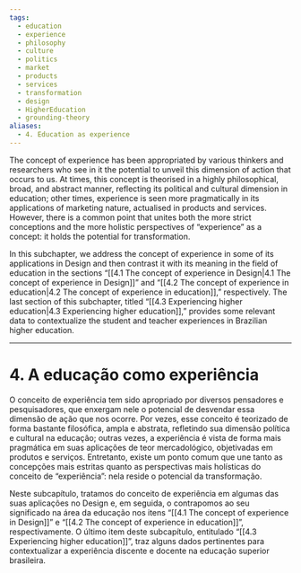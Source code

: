 ```yaml
---
tags:
  - education
  - experience
  - philosophy
  - culture
  - politics
  - market
  - products
  - services
  - transformation
  - design
  - HigherEducation
  - grounding-theory
aliases:
  - 4. Education as experience
---
```

The concept of experience has been appropriated by various thinkers and researchers who see in it the potential to unveil this dimension of action that occurs to us. At times, this concept is theorised in a highly philosophical, broad, and abstract manner, reflecting its political and cultural dimension in education; other times, experience is seen more pragmatically in its applications of marketing nature, actualised in products and services. However, there is a common point that unites both the more strict conceptions and the more holistic perspectives of “experience” as a concept: it holds the potential for transformation.

In this subchapter, we address the concept of experience in some of its applications in Design and then contrast it with its meaning in the field of education in the sections “[[4.1 The concept of experience in Design|4.1 The concept of experience in Design]]” and “[[4.2 The concept of experience in education|4.2 The concept of experience in education]],” respectively. The last section of this subchapter, titled “[[4.3 Experiencing higher education|4.3 Experiencing higher education]],” provides some relevant data to contextualize the student and teacher experiences in Brazilian higher education.

---
# 4. A educação como experiência
O conceito de experiência tem sido apropriado por diversos pensadores e pesquisadores, que enxergam nele o potencial de desvendar essa dimensão de ação que nos ocorre. Por vezes, esse conceito é teorizado de forma bastante filosófica, ampla e abstrata, refletindo sua dimensão política e cultural na educação; outras vezes, a experiência é vista de forma mais pragmática em suas aplicações de teor mercadológico, objetivadas em produtos e serviços. Entretanto, existe um ponto comum que une tanto as concepções mais estritas quanto as perspectivas mais holísticas do conceito de “experiência”: nela reside o potencial da transformação.

Neste subcapítulo, tratamos do conceito de experiência em algumas das suas aplicações no Design e, em seguida, o contrapomos ao seu significado na área da educação nos itens “[[4.1 The concept of experience in Design]]” e “[[4.2 The concept of experience in education]]”, respectivamente. O último item deste subcapítulo, entitulado “[[4.3 Experiencing higher education]]”, traz alguns dados pertinentes para contextualizar a experiência discente e docente na educação superior brasileira.